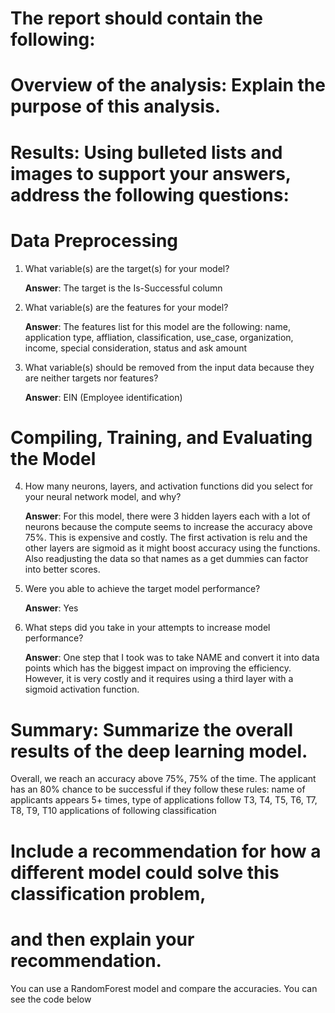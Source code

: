 # The report should contain the following:

# Overview of the analysis: Explain the purpose of this analysis.

# Results: Using bulleted lists and images to support your answers, address the following questions:

# Data Preprocessing

1. What variable(s) are the target(s) for your model?

    **Answer**: The target is the Is-Successful column
2. What variable(s) are the features for your model?

    **Answer**: The features list for this model are the following: name, application type, affliation, classification, use_case, organization, income, special consideration, status and ask amount
3. What variable(s) should be removed from the input data because they are neither targets nor features?

    **Answer**: EIN (Employee identification)

# Compiling, Training, and Evaluating the Model

4. How many neurons, layers, and activation functions did you select for your neural network model, and why?

    **Answer**: For this model, there were 3 hidden layers each with a lot of neurons because the compute seems to increase the accuracy above 75%. This is expensive and costly. The first activation is relu and the other layers are sigmoid as it might boost accuracy using the functions. Also readjusting the data so that names as a get dummies can factor into better scores.
5. Were you able to achieve the target model performance?

    **Answer**: Yes
6. What steps did you take in your attempts to increase model performance?

    **Answer**: One step that I took was to take NAME and convert it into data points which has the biggest impact on improving the efficiency. However, it is very costly and it requires using a third layer with a sigmoid activation function.

# Summary: Summarize the overall results of the deep learning model. 

  Overall, we reach an accuracy above 75%, 75% of the time. The applicant has an 80% chance to be successful if they follow these rules: name of applicants appears 5+ times, type of applications follow T3, T4, T5, T6, T7, T8, T9, T10 applications of following classification

# Include a recommendation for how a different model could solve this classification problem, 
# and then explain your recommendation.

  You can use a RandomForest model and compare the accuracies. You can see the code below 
